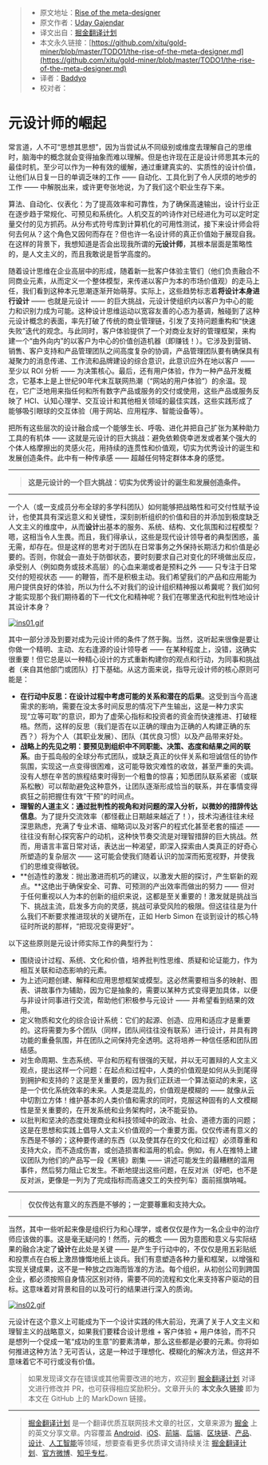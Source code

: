 > * 原文地址：[Rise of the meta-designer](https://interactions.acm.org/archive/view/july-august-2019/the-rise-of-the-meta-designer)
> * 原文作者：[Uday Gajendar](http://ghostinthepixel.com/)
> * 译文出自：[掘金翻译计划](https://github.com/xitu/gold-miner)
> * 本文永久链接：[https://github.com/xitu/gold-miner/blob/master/TODO1/the-rise-of-the-meta-designer.md](https://github.com/xitu/gold-miner/blob/master/TODO1/the-rise-of-the-meta-designer.md)
> * 译者：[Baddyo](https://juejin.im/user/5b0f6d4b6fb9a009e405dda1)
> * 校对者：

# 元设计师的崛起

常言道，人不可“思想其思想”，因为当尝试从不同级别或维度去理解自己的思维时，脑海中的概念就会变得抽象而难以理解。但是也许现在正是设计师思其本元的最佳时机，至少可以作为一种有效的缓解，通过重建真实的、实质性的设计价值，让他们从日复一日的单调乏味的工作 —— 自动化、工具化到了令人厌烦的地步的工作 —— 中解脱出来，或许更夸张地说，为了我们这个职业生存下来。

算法、自动化、仪表化：为了提高效率和可靠性，为了确保高速输出，设计行业正在逐步趋于常规化、可预见和系统化。人机交互的吟诗作对已经进化为可以定时定量交付的见方抓药。从分布式符号库到计算机化的可用性测试，接下来设计师会将何去何从？这个角色又因何而存在？但也许一名设计师的真正价值始于展现自我。在这样的背景下，我想知道是否会出现我所谓的**元设计师**，其根本层面是策略性的，是人文主义的，而且我敢说是哲学高度的。

随着设计思维在企业高层中的形成，随着新一批客户体验主管们（他们负责融合不同商业元素，从而定义一个整体模型，来传递以客户为本的市场价值观）的走马上任，我们看到这种本元思潮逐渐开始萌芽。实际上，这些趋势标志着**将设计本身进行设计** —— 也就是元设计 —— 的巨大挑战，元设计使组织内以客户为中心的能力和识别力成为可能。这种设计思维运动以宽容友善的心态为基调，触碰到了这种元设计概念的表面，率先打破了传统的商业管理链，引发了支持问题重构和“快速失败”迭代的观念。与此同时，客户体验提供了一个对商业友好的管理框架，来构建一个“由外向内”的以客户为中心的价值创造机器（即赚钱！）。它涉及到营销、销售、客户支持和产品管理团队之间高度复杂的协调，产品管理团队要有确保具有凝聚力的消息传递、工作流和品牌建设的综合意识，此意识应外在地以客户 —— 至少以 ROI 分析 —— 为决策核心。最后，还有用户体验，作为一种产品开发概念，它基本上是上世纪90年代末互联网热潮（“网站的用户体验”）的余温。现在，它广泛地用来指任何和所有数字产品或服务的交付或使用，这些产品或服务反映了 HCI、认知心理学、交互设计和其他相关领域的最佳实践，这些实践形成了能够吸引眼球的交互体验（用于网站、应用程序、智能设备等）。

把所有这些层次的设计融合成一个能够生长、呼吸、进化并把自己扩张为某种助力工具的有机体 —— 这就是元设计的巨大挑战：避免依赖侥幸迸发或者某个强大的个体人格摩擦出的灵感火花，用持续的连贯性和价值观，切实为优秀设计的诞生和发展创造条件。此中有一种传承感 —— 超越任何特定群体本身的感觉。

---

> **这是元设计的一个巨大挑战：切实为优秀设计的诞生和发展创造条件。**

---

一个人（或一支成员分布全球的多学科团队）如何能够把战略性和可交付性赋予设计，也使其具有深远意义和关键性，深刻剖析组织的价值和目的并添加到极度缺乏人文主义的维度中，从而**设计**出基本的服务、系统、结构、文化氛围和过程模型？嗯，这相当令人生畏。而且，我们得承认，这些是现代设计领导者的典型困惑，虽无需，却存在。但是这样的思考对于团队在日常事务之外保持长期活力和价值是必要的。否则，你就会一直处于防御状态，要时刻要求自己对变化的环境做出反应，承受别人（例如商务或技术高层）的心血来潮或者是预料之外 —— 只专注于日常交付的短视状态 —— 的鞭笞，而不是积极主动。我们希望我们的产品和应用能为用户提供良好的体验，所以为什么不对我们的设计组织精神报以希冀呢？我们如何才能实现那个我们期待着的下一代文化和精神呢？我们在哪里迭代和批判性地设计其设计本身？

[![ins01.gif](https://deliveryimages.acm.org/10.1145/3340000/3338285/ins01.gif)](http://deliveryimages.acm.org/10.1145/3340000/3338285/ins01.gif)

其中一部分涉及到要对成为元设计师的条件了然于胸。当然，这听起来很像是要让你做一个精明、主动、左右逢源的设计领导者 —— 在某种程度上，没错，这确实很重要！但它总是以一种精心设计的方式重新构建你的观点和行动，为同事和挑战者（来自其他部门或团队）打下基础。从这方面来说，指导元设计师的核心原则可能是：

* **在行动中反思：在设计过程中考虑可能的关系和潜在的后果**。这受到当今高速需求的影响，需要在没太多时间反思的情况下产生输出，这是一种力求实现“立等可取”的意识，即为了虚荣心指标和投资者的资金而快速推进、打破桎梏。然而，这样的反思（我们是否在以正确的理由为正确的人构建正确的东西？）将为个人（其职业发展）、团队（其优良习惯）以及产品带来好处。
* **战略上的先见之明：要预见到组织中不同职能、决策、态度和结果之间的联系**。由于孤岛般的全球分布式团队，或缺乏真正的伙伴关系和坦诚信任的协作氛围，实现这一点变得很困难，这可能导致灾难性的收敛，甚至严重的失调。没有人想在辛苦的旅程结束时得到一个粗鲁的惊喜；知悉团队联系紧密（或联系松散）可以帮助避免这种意外，让团队逐渐形成恰当的联系，并在事情变得疯狂之前把握住有效“干预”的时间点。
* **理智的人道主义：通过批判性的视角和对问题的深入分析，以微妙的措辞传达信息**。为了提升交流效率（都怪截止日期越来越近了！），技术沟通往往未经深思熟虑，充满了专业术语、缩略词以及对客户的程式化甚至老套的描述 —— 往往没有耐心探究客户的动机，这种快节奏交流是对理智措辞的巨大挑战。然而，用语言丰富日常对话，表达出一种渴望，即深入探索由人类真正的好奇心所塑造的复杂层次 —— 这可能会使我们随着认识的加深而拓宽视野，并使我们的思维变得敏锐。
* **创造性的激发：抛出激进而机巧的建议，以激发大胆的探讨，产生崭新的观点。**这绝出于确保安全、可靠、可预测的产出效率而做出的努力 —— 但对于任何重视以人为本的创新的组织来说，这都是至关重要的！激发就是挑战当下、挑战主流，启发多方向的灵感，挑战可承受风险的极限。但这往往是为什么我们不断要求推进现状的关键所在，正如 Herb Simon 在谈到设计的核心特征时所说的那样，“把现况变得更好”。

以下这些原则是元设计师实际工作的典型行为：

* 围绕设计过程、系统、文化和价值，培养批判性思维、质疑和论证能力，作为相互关联和动态影响的元素。
* 为上述问题创建、解释和应用思想框架或模型。这必然需要相当多的映射、图表、讲故事作为辅助，因为它是抽象的，需要以某种方式变得更加具体，以便与非设计同事进行交流，帮助他们积极参与元设计 —— 并希望看到结果的效用。
* 定义物质和文化的综合设计系统：它们的起源、创造、应用和适应才是重要的。这将需要为多个团队（同样，团队间往往没有联系）进行设计，并具有跨功能的重叠氛围，并在团队之间保持完全透明。这将培养一种信任感和团队团结感。
* 对生命周期、生态系统、平台和历程有很强的天赋，并以无可置辩的人文主义观点，提出这样一个问题：在起点和过程中，人类的价值观是如何从头到尾得到拥护和支持的？这是至关重要的，因为我们正跃进一个算法驱动的未来，这是一个优化系统效率的未来。人类是混乱的，价值观是模糊的 —— 就像从云中切割立方体！维护基本的人类价值和需求的同时，克服这种固有的人文模糊性是至关重要的，在开发系统和业务架构时，决不能妥协。
* 以批判和坚决的态度处理商业和科技领域中的政治、社会、道德方面的问题；这是在思想和实践上倡导人文主义价值观的一个重要方面。仅仅传递有意义的东西是不够的；这种要传递的东西（以及使其存在的文化和过程）必须尊重和支持大众，而不造成伤害，或创造损害和滥用的机会。例如，有人在推特上建议团队为他们的产品写一段《黑镜》剧集 —— 讲述可能发生的最糟糕的滥用事件，然后努力阻止它发生。不断地提出这些问题，在反对派（好吧，也不是反对派，更像是一列为了完成指标而高速交工的失控列车）面前摇旗呐喊。

---

> **仅仅传达有意义的东西是不够的；一定要尊重和支持大众。**

---

当然，其中一些听起来像是组织行为和心理学，或者仅仅是作为一名企业中的治疗师应该做的事。这是毫无疑问的！然而，元的概念 —— 因为意图和意义与实际结果的融合决定了**设计**在此处是关键 —— 是产生于行动中的，不仅仅是用五彩贴纸和投票点在白板上激昂慷慨地纸上谈兵。我们有意塑造各种力量和框架，以增强和实现关键成果，这不是一种放之四海而皆准的方法。每个组织，从初创公司到跨国企业，都必须按照自身情况区别对待，需要不同的流程和文化来支持客户驱动的目标。这意味着对背景和目的以及可行的结果进行深入的质询。

[![ins02.gif](https://deliveryimages.acm.org/10.1145/3340000/3338285/ins02.gif)](http://deliveryimages.acm.org/10.1145/3340000/3338285/ins02.gif)

元设计在这个意义上可能成为下一个设计实践的伟大前沿，充满了关于人文主义和理智主义的战略意义，如果我们要糅合设计思维 + 客户体验 + 用户体验，而不只是想列一个促成一笔“成功的生意”的要素清单，那么这些都是必要的元素。你将如何推进这种方法？无可否认，这是一种过于理想化、模糊化的解决方法，但这并不意味着它不可行或没有价值。

> 如果发现译文存在错误或其他需要改进的地方，欢迎到 [掘金翻译计划](https://github.com/xitu/gold-miner) 对译文进行修改并 PR，也可获得相应奖励积分。文章开头的 **本文永久链接** 即为本文在 GitHub 上的 MarkDown 链接。

---

> [掘金翻译计划](https://github.com/xitu/gold-miner) 是一个翻译优质互联网技术文章的社区，文章来源为 [掘金](https://juejin.im) 上的英文分享文章。内容覆盖 [Android](https://github.com/xitu/gold-miner#android)、[iOS](https://github.com/xitu/gold-miner#ios)、[前端](https://github.com/xitu/gold-miner#前端)、[后端](https://github.com/xitu/gold-miner#后端)、[区块链](https://github.com/xitu/gold-miner#区块链)、[产品](https://github.com/xitu/gold-miner#产品)、[设计](https://github.com/xitu/gold-miner#设计)、[人工智能](https://github.com/xitu/gold-miner#人工智能)等领域，想要查看更多优质译文请持续关注 [掘金翻译计划](https://github.com/xitu/gold-miner)、[官方微博](http://weibo.com/juejinfanyi)、[知乎专栏](https://zhuanlan.zhihu.com/juejinfanyi)。
